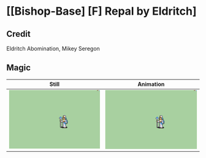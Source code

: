 # [\[Bishop-Base\] \[F\] Repal by Eldritch]

## Credit

Eldritch Abomination, Mikey Seregon
	
## Magic

| Still | Animation |
| :---: | :-------: |
| ![Magic still](./Magic_000.png) | ![Magic animation](./Magic.gif) |
